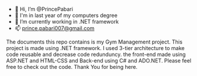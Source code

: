 - 👋 Hi, I’m @PrincePabari
- 👀 I'm in last year of my computers degree
- 🌱 I’m currently working in .NET framework
- 📫 prince.pabari007@gmail.com

The documents this repo contains is my Gym Management project.
This project is made using .NET framework.
I used 3-tier architecture to make code reusable and decrease code redunduncy.
the front-end made using ASP.NET and HTML-CSS and Back-end using C# and ADO.NET.
Please feel free to check out the code.
Thank You for being here.

<!---
PrincePabari/PrincePabari is a ✨ special ✨ repository because its `README.md` (this file) appears on your GitHub profile.
You can click the Preview link to take a look at your changes.
--->
